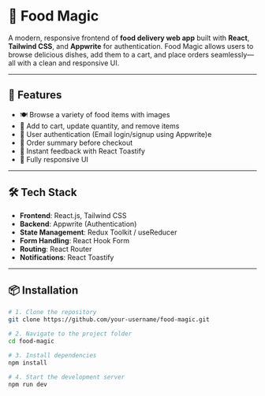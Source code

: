 # 🍔 Food Magic

A modern, responsive frontend of **food delivery web app** built with **React**, **Tailwind CSS**, and **Appwrite** for authentication. Food Magic allows users to browse delicious dishes, add them to a cart, and place orders seamlessly—all with a clean and responsive UI.

---

## 🚀 Features

- 🍽️ Browse a variety of food items with images
- 🛒 Add to cart, update quantity, and remove items
- 🔐 User authentication (Email login/signup using Appwrite)e
- 🧾 Order summary before checkout
- 🔔 Instant feedback with React Toastify
- 📱 Fully responsive UI

---

## 🛠️ Tech Stack

- **Frontend**: React.js, Tailwind CSS
- **Backend**: Appwrite (Authentication)
- **State Management**: Redux Toolkit / useReducer
- **Form Handling**: React Hook Form
- **Routing**: React Router
- **Notifications**: React Toastify

---

## 📦 Installation

```bash
# 1. Clone the repository
git clone https://github.com/your-username/food-magic.git

# 2. Navigate to the project folder
cd food-magic

# 3. Install dependencies
npm install

# 4. Start the development server
npm run dev
